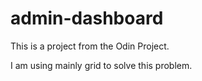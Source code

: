 # admin-dashboard
This is a project from the Odin Project.

I am using mainly grid to solve this problem.